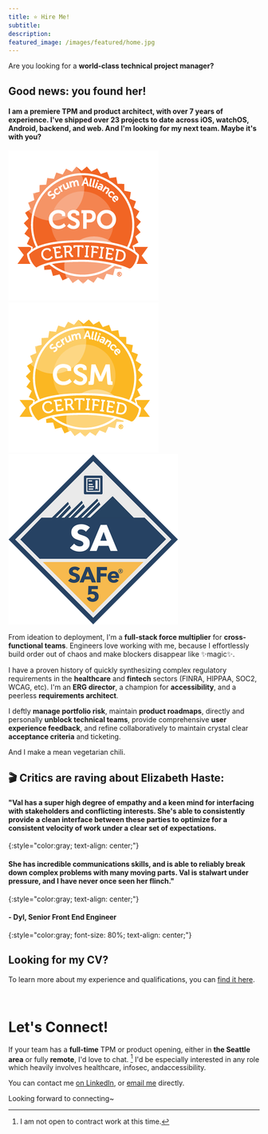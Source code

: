 ```yaml
---
title: ⭐ Hire Me!
subtitle:
description:
featured_image: /images/featured/home.jpg
---
```


Are you looking for a **world-class technical project manager?**

## Good news: you found her!

#### I am a premiere **TPM and product architect**, with over 7 years of experience. I've shipped over 23 projects to date across **iOS, watchOS, Android, backend**, and **web**. And I'm looking for my next team. **Maybe it's with you?**

<div class="gallery" data-columns="3">
  <img src="/images/career/badge-7224.png" alt="A certified Scrum Product Owner badge">
  <img src="/images/career/badge-7227.png" alt="A certified Scrum Master badge">
  <img src="/images/career/SA_badge.png" alt="A certified SAFe agilist badge">
</div>

From ideation to deployment, I'm a **full-stack force multiplier** for **cross-functional teams**. Engineers love working with me, because I effortlessly build order out of chaos and make blockers disappear like ✨magic✨.

I have a proven history of quickly synthesizing complex regulatory requirements in the **healthcare** and **fintech** sectors (FINRA, HIPPAA, SOC2, WCAG, etc). I'm an **ERG director**, a champion for **accessibility**, and a peerless **requirements architect**.

I deftly **manage portfolio risk**, maintain **product roadmaps**, directly and personally **unblock technical teams**, provide comprehensive **user experience feedback**, and refine collaboratively to maintain crystal clear **acceptance criteria** and ticketing.

And I make a mean vegetarian chili.

## 🎬 Critics are raving about Elizabeth Haste:

#### "Val has a super high degree of empathy and a keen mind for interfacing with stakeholders and conflicting interests. She's able to consistently provide a clean interface between these parties to optimize for a consistent velocity of work under a clear set of expectations.
{:style="color:gray; text-align: center;"}

#### She has incredible communications skills, and is able to reliably break down complex problems with many moving parts. Val is stalwart under pressure, and I have never once seen her flinch."
{:style="color:gray; text-align: center;"}

#### - Dyl, Senior Front End Engineer
{:style="color:gray; font-size: 80%; text-align: center;"}

## Looking for my CV?
To learn more about my experience and qualifications, you can [find it here](https://evhaste.com/images/career/evhaste-resume-2023.pdf).

<br>

# Let's Connect!

If your team has a **full-time** TPM or product opening, either in **the Seattle area** or fully **remote**, I'd love to chat. [^1] I'd be especially interested in any role which heavily involves healthcare, infosec, andaccessibility.

You can contact me [on LinkedIn](https://www.linkedin.com/in/evhaste/), or [email me](mailto:contact@evhaste.com) directly.

Looking forward to connecting~

[^1]: I am not open to contract work at this time.
